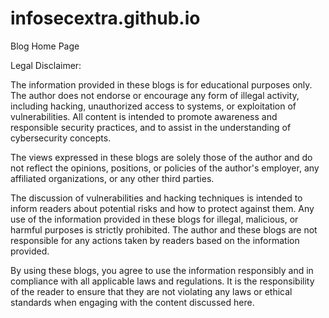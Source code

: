 # infosecextra.github.io
Blog Home Page


Legal Disclaimer:

The information provided in these blogs is for educational purposes only. The author does not endorse or encourage any form of illegal activity, including hacking, unauthorized access to systems, or exploitation of vulnerabilities. All content is intended to promote awareness and responsible security practices, and to assist in the understanding of cybersecurity concepts.

The views expressed in these blogs are solely those of the author and do not reflect the opinions, positions, or policies of the author's employer, any affiliated organizations, or any other third parties.

The discussion of vulnerabilities and hacking techniques is intended to inform readers about potential risks and how to protect against them. Any use of the information provided in these blogs for illegal, malicious, or harmful purposes is strictly prohibited. The author and these blogs are not responsible for any actions taken by readers based on the information provided.

By using these blogs, you agree to use the information responsibly and in compliance with all applicable laws and regulations. It is the responsibility of the reader to ensure that they are not violating any laws or ethical standards when engaging with the content discussed here.
